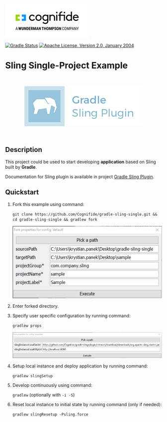 ![Cognifide logo](docs/cognifide-logo.png)

[![Gradle Status](https://gradleupdate.appspot.com/Cognifide/gradle-sling-single/status.svg)](https://gradleupdate.appspot.com/Cognifide/gradle-sling-single/status)
[![Apache License, Version 2.0, January 2004](https://img.shields.io/github/license/Cognifide/gradle-sling-single.svg?label=License)](http://www.apache.org/licenses/)

# Sling Single-Project Example

<br>
<p align="center">
  <img src="docs/gsp-logo.png" alt="Logo"/>
</p>
<br>

## Description

This project could be used to start developing **application** based on Sling built by **Gradle**.

Documentation for Sling plugin is available in project [Gradle Sling Plugin](https://github.com/Cognifide/gradle-sling-plugin).

## Quickstart

1. Fork this example using command:

    `git clone https://github.com/Cognifide/gradle-sling-single.git && cd gradle-sling-single && gradlew fork`

    ![Fork dialog](docs/quickstart-fork-dialog.png)

2. Enter forked directory.
3. Specify user specific configuration by running command:

    `gradlew props`
    
    ![Properties dialog](docs/quickstart-props-dialog.png)

4. Setup local instance and deploy application by running command:

    `gradlew slingSetup`

5. Develop continuously using command:

    `gradlew` (optionally with `-i -S`)
    
6. Reset local instance to initial state by running command (only if needed):

    `gradlew slingResetup -Psling.force`
